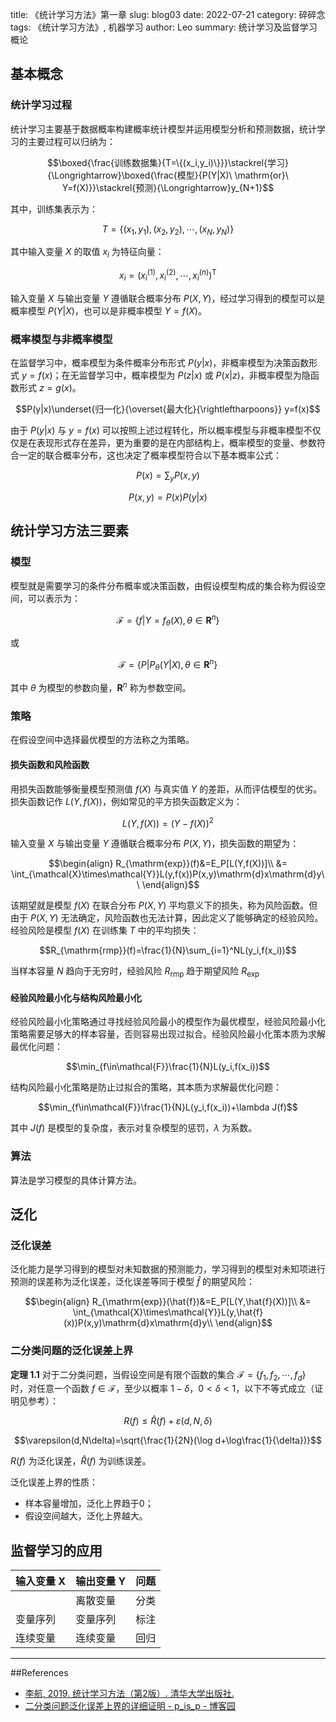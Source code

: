 title: 《统计学习方法》第一章
slug: blog03
date: 2022-07-21
category: 碎碎念
tags: 《统计学习方法》, 机器学习
author: Leo
summary: 统计学习及监督学习概论

## 基本概念

### 统计学习过程

统计学习主要基于数据概率构建概率统计模型并运用模型分析和预测数据，统计学习的主要过程可以归纳为：

$$\boxed{\frac{训练数据集}{T=\{(x_i,y_i)\}}}\stackrel{学习}{\Longrightarrow}\boxed{\frac{模型}{P(Y|X)\ \mathrm{or}\ Y=f(X)}}\stackrel{预测}{\Longrightarrow}y_{N+1}$$

其中，训练集表示为：

$$
T=\{ (x_1,y_1),(x_2,y_2),\cdots,(x_N,y_N) \}
$$

其中输入变量 $X$ 的取值 $x_i$ 为特征向量：

$$
x_i=(x^{(1)}_i,x^{(2)}_i,\cdots,x^{(n)}_i)^\mathrm{T}
$$

输入变量 $X$ 与输出变量 $Y$ 遵循联合概率分布 $P(X,Y)$，经过学习得到的模型可以是概率模型 $P(Y|X)$，也可以是非概率模型 $Y=f(X)$。

### 概率模型与非概率模型

在监督学习中，概率模型为条件概率分布形式 $P(y|x)$，非概率模型为决策函数形式 $y=f(x)$；在无监督学习中，概率模型为 $P(z|x)$ 或 $P(x|z)$，非概率模型为隐函数形式 $z=g(x)$。

$$P(y|x)\underset{归一化}{\overset{最大化}{\rightleftharpoons}} y=f(x)$$

由于 $P(y|x)$ 与 $y=f(x)$ 可以按照上述过程转化，所以概率模型与非概率模型不仅仅是在表现形式存在差异，更为重要的是在内部结构上，概率模型的变量、参数符合一定的联合概率分布，这也决定了概率模型符合以下基本概率公式：

$$P(x)=\sum_y P(x,y)$$

$$P(x,y)=P(x)P(y|x)$$

## 统计学习方法三要素

### 模型

模型就是需要学习的条件分布概率或决策函数，由假设模型构成的集合称为假设空间，可以表示为：

$$\mathcal{F}=\{f|Y=f_\theta(X),\theta\in\mathbf{R}^n\}$$

或

$$\mathcal{F}=\{P|P_\theta(Y|X),\theta\in\mathbf{R}^n\}$$

其中 $\theta$ 为模型的参数向量，$\mathbf{R}^n$ 称为参数空间。

### 策略

在假设空间中选择最优模型的方法称之为策略。

#### 损失函数和风险函数

用损失函数能够衡量模型预测值 $f(X)$ 与真实值 $Y$ 的差距，从而评估模型的优劣。损失函数记作 $L(Y,f(X))$，例如常见的平方损失函数定义为：

$$L(Y,f(X))=(Y-f(X))^2$$

输入变量 $X$ 与输出变量 $Y$ 遵循联合概率分布 $P(X,Y)$，损失函数的期望为：

$$\begin{align}
    R_{\mathrm{exp}}(f)&=E_P[L(Y,f(X))]\\
    &= \int_{\mathcal{X}\times\mathcal{Y}}L(y,f(x))P(x,y)\mathrm{d}x\mathrm{d}y\\
\end{align}$$

该期望就是模型 $f(X)$ 在联合分布 $P(X,Y)$ 平均意义下的损失，称为风险函数。但由于 $P(X,Y)$ 无法确定，风险函数也无法计算，因此定义了能够确定的经验风险。经验风险是模型 $f(X)$ 在训练集 $T$ 中的平均损失：

$$R_{\mathrm{rmp}}(f)=\frac{1}{N}\sum_{i=1}^NL(y_i,f(x_i))$$

当样本容量 $N$ 趋向于无穷时，经验风险 $R_{\mathrm{rmp}}$ 趋于期望风险 $R_{\mathrm{exp}}$

#### 经验风险最小化与结构风险最小化

经验风险最小化策略通过寻找经验风险最小的模型作为最优模型，经验风险最小化策略需要足够大的样本容量，否则容易出现过拟合。经验风险最小化策本质为求解最优化问题：

$$\min_{f\in\mathcal{F}}\frac{1}{N}L(y_i,f(x_i))$$

结构风险最小化策略是防止过拟合的策略，其本质为求解最优化问题：

$$\min_{f\in\mathcal{F}}\frac{1}{N}L(y_i,f(x_i))+\lambda J(f)$$

其中 $J(f)$ 是模型的复杂度，表示对复杂模型的惩罚，$\lambda$ 为系数。

### 算法

算法是学习模型的具体计算方法。

## 泛化

### 泛化误差

泛化能力是学习得到的模型对未知数据的预测能力，学习得到的模型对未知项进行预测的误差称为泛化误差，泛化误差等同于模型 $\hat{f}$ 的期望风险：

$$\begin{align}
    R_{\mathrm{exp}}(\hat{f})&=E_P[L(Y,\hat{f}(X))]\\
    &= \int_{\mathcal{X}\times\mathcal{Y}}L(y,\hat{f}(x))P(x,y)\mathrm{d}x\mathrm{d}y\\
\end{align}$$

### 二分类问题的泛化误差上界

**定理 1.1** 对于二分类问题，当假设空间是有限个函数的集合
 $\mathcal{F}=\{ f_1,f_2,\cdots,f_d\}$ 时，对任意一个函数 $f\in \mathcal{F}$，至少以概率 $1-\delta$，$0<\delta<1$，以下不等式成立（证明见参考）：

$$R(f)\leq\hat{R}(f)+\varepsilon(d,N,\delta)$$

$$\varepsilon(d,N\delta)=\sqrt{\frac{1}{2N}(\log d+\log\frac{1}{\delta})}$$

$R(f)$ 为泛化误差，$\hat{R}(f)$ 为训练误差。

泛化误差上界的性质：

- 样本容量增加，泛化上界趋于0；
- 假设空间越大，泛化上界越大。

## 监督学习的应用


| 输入变量 X | 输出变量 Y | 问题 |
|-----------|----------|------|
|           | 离散变量   | 分类 |
| 变量序列   | 变量序列   | 标注 |
| 连续变量   | 连续变量   | 回归 |

---

##References

- [李航, 2019. 统计学习方法（第2版）. 清华大学出版社.](https://book.douban.com/subject/33437381/)
- [二分类问题泛化误差上界的详细证明 - p_is_p - 博客园](https://www.cnblogs.com/pastispast/p/12589078.html)